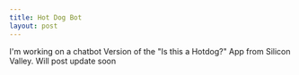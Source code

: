 ```yaml
---
title: Hot Dog Bot
layout: post
---
```


I'm working on a chatbot Version of the "Is this a Hotdog?" App from Silicon Valley. Will post update soon

